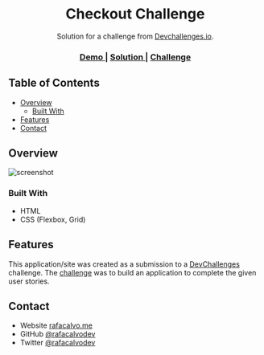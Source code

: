 <!-- Please update value in the {}  -->

<h1 align="center">Checkout Challenge</h1>

<div align="center">
   Solution for a challenge from  <a href="http://devchallenges.io" target="_blank">Devchallenges.io</a>.
</div>

<div align="center">
  <h3>
    <a href="https://checkout-form-challenge.vercel.app/">
      Demo
    </a>
    <span> | </span>
    <a href="https://devchallenges.io/solutions/gLBowaWeaBxqcBwFFCIw">
      Solution
    </a>
    <span> | </span>
    <a href="https://devchallenges.io/challenges/0J1NxxGhOUYVqihwegfO">
      Challenge
    </a>
  </h3>
</div>

<!-- TABLE OF CONTENTS -->

## Table of Contents

- [Overview](#overview)
  - [Built With](#built-with)
- [Features](#features)
- [Contact](#contact)

<!-- OVERVIEW -->

## Overview

![screenshot](https://i.ibb.co/st5BvLh/Checkout-form-challenge.png)

### Built With

<!-- This section should list any major frameworks that you built your project using. Here are a few examples.-->

- HTML
- CSS (Flexbox, Grid)

## Features

<!-- List the features of your application or follow the template. Don't share the figma file here :) -->

This application/site was created as a submission to a [DevChallenges](https://devchallenges.io/challenges) challenge. The [challenge](https://devchallenges.io/challenges/0J1NxxGhOUYVqihwegfO) was to build an application to complete the given user stories.

## Contact

- Website [rafacalvo.me](https://rafacalvo.me)
- GitHub [@rafacalvodev](https://github.com/rafacalvodev)
- Twitter [@rafacalvodev](https://twitter.com/rafacalvodev)
